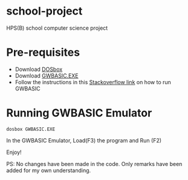 # school-project
HPS(B) school computer science project

# Pre-requisites
- Download [DOSbox](https://www.dosbox.com/)
- Download [GWBASIC.EXE](https://web.archive.org/web/20091027112638/http://geocities.com/KindlyRat/GWBASIC.html)
- Follow the instructions in this [Stackoverflow link](https://stackoverflow.com/questions/5593236/how-to-run-gw-basic-under-ubuntu) on how to run GWBASIC

# Running GWBASIC Emulator
```shell
dosbox GWBASIC.EXE
```

In the GWBASIC Emulator, Load(F3) the program and Run (F2)

Enjoy!

PS: No changes have been made in the code. Only remarks have been added for my own understanding.